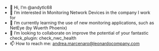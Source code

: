 - 👋 Hi, I’m @andytlc68
- 👀 I’m interested in Monitoring Network Devices in the company I work for
- 🌱 I’m currently learning the use of new monitoring applications, such as NetEye (by Wuerth Phoenix)
- 💞️ I’m looking to collaborate on improve the potential of your fantastic check_plugin: check_nwc_health
- 📫 How to reach me: andrea.marcenaro@leonardocompany.com

<!---
andytlc68/andytlc68 is a ✨ special ✨ repository because its `README.md` (this file) appears on your GitHub profile.
You can click the Preview link to take a look at your changes.
--->
